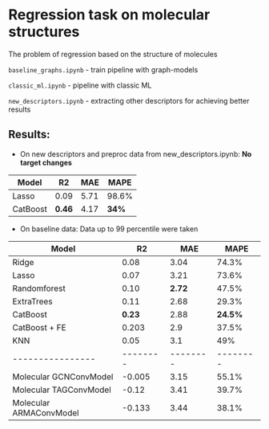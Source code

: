 # Regression task on molecular structures
The problem of regression based on the structure of molecules

`baseline_graphs.ipynb` - train pipeline with graph-models

`classic_ml.ipynb` - pipeline with classic ML

`new_descriptors.ipynb` - extracting other descriptors for achieving better results

## Results:
- On new descriptors and preproc data from new_descriptors.ipynb:
**No target changes**
  
| Model | R2 | MAE | MAPE |  
| -------- | -------- | -------- | -------- |
| Lasso| 0.09 | 5.71 | 98.6%|
| CatBoost | **0.46** | 4.17 | **34%** |

- On baseline data:
Data up to 99 percentile were taken

| Model | R2 | MAE | MAPE |  
| -------- | -------- | -------- | -------- |
| Ridge | 0.08 | 3.04 | 74.3%|
| Lasso| 0.07 | 3.21 | 73.6%|
| Randomforest | 0.10 | **2.72** | 47.5%|
| ExtraTrees | 0.11 | 2.68 | 29.3%|
| CatBoost | **0.23** | 2.88 | **24.5%** |
| CatBoost + FE | 0.203 | 2.9 | 37.5% |
| KNN | 0.05 | 3.1 | 49% |
| ---------------- | -------- | -------- | -------- |
| Molecular GCNConvModel | -0.005 | 3.15 | 55.1% |
| Molecular TAGConvModel | -0.12 | 3.41 | 39.7% |
| Molecular ARMAConvModel | -0.133 | 3.44 | 38.1% |
